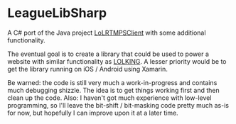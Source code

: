 LeagueLibSharp
==============

A C# port of the Java project [LoLRTMPSClient][0] with some additional functionality. 

The eventual goal is to create a library that could be used to power a website with similar functionality as [LOLKING][1]. A lesser priority would be to get the library running on iOS / Android using Xamarin.

Be warned: the code is still very much a work-in-progress and contains much debugging shizzle. The idea is to get things working first and then clean up the code. Also: I haven't got much experience with low-level programming, so I'll leave the bit-shift / bit-masking code pretty much as-is for now, but hopefully I can improve upon it at a later time.

[0]: http://code.google.com/p/lolrtmpsclient/
[1]: http://www.lolking.net

